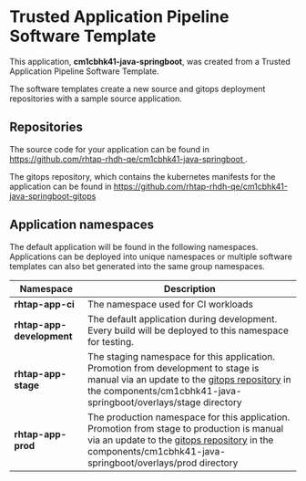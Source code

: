 # Trusted Application Pipeline Software Template

This application, **cm1cbhk41-java-springboot**, was created from a Trusted Application Pipeline Software Template.

The software templates create a new source and gitops deployment repositories with a sample source application. 

## Repositories

The source code for your application can be found in [https://github.com/rhtap-rhdh-qe/cm1cbhk41-java-springboot ](https://github.com/rhtap-rhdh-qe/cm1cbhk41-java-springboot ).
 
The gitops repository, which contains the kubernetes manifests for the application can be found in 
[https://github.com/rhtap-rhdh-qe/cm1cbhk41-java-springboot-gitops ](https://github.com/rhtap-rhdh-qe/cm1cbhk41-java-springboot-gitops ) 

## Application namespaces 

The default application will be found in the following namespaces. Applications can be deployed into unique namespaces or multiple software templates can also bet generated into the same group namespaces.  

|  Namespace   |  Description   |  
| -------- | -------- |
| **rhtap-app-ci** | The namespace used for CI workloads |
| **rhtap-app-development** | The default application during development. Every build will be deployed to this namespace for testing. |
| **rhtap-app-stage** | The staging namespace for this application. Promotion from development to stage is manual via an update to the [gitops repository](https://github.com/rhtap-rhdh-qe/cm1cbhk41-java-springboot-gitops ) in the components/cm1cbhk41-java-springboot/overlays/stage directory |
| **rhtap-app-prod** | The production namespace for this application. Promotion from stage to production is manual via an update to the [gitops repository](https://github.com/rhtap-rhdh-qe/cm1cbhk41-java-springboot-gitops ) in the components/cm1cbhk41-java-springboot/overlays/prod directory |
